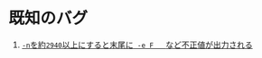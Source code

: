 # 既知のバグ

1. [`-n`を約`2940`以上にすると末尾に`	-e F	`など不正値が出力される](https://github.com/ytyaru/Shell.JapaneseFirstNameGenerator.20200919111358/blob/master/note/20200919140200_bug_1.md)

